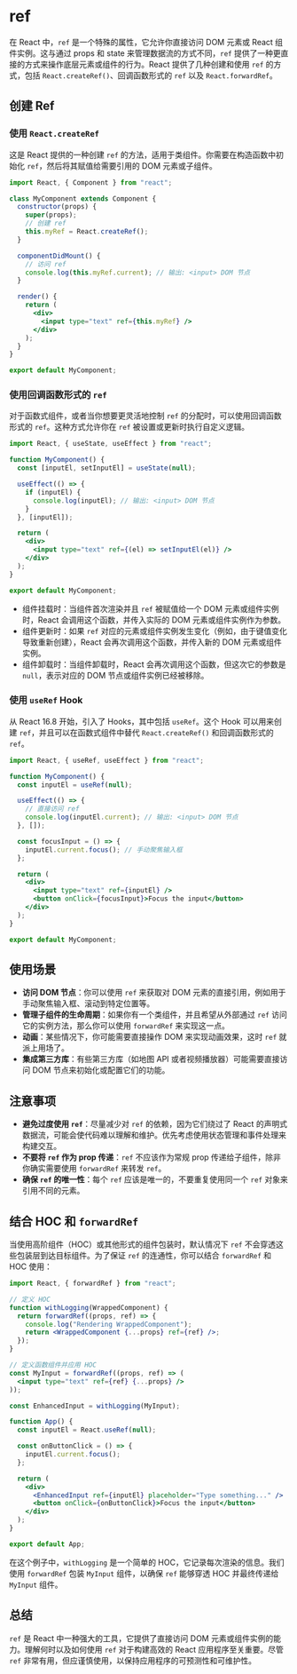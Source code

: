 # ref

在 React 中，`ref` 是一个特殊的属性，它允许你直接访问 DOM 元素或 React 组件实例。这与通过 props 和 state 来管理数据流的方式不同，`ref` 提供了一种更直接的方式来操作底层元素或组件的行为。React 提供了几种创建和使用 `ref` 的方式，包括 `React.createRef()`、回调函数形式的 `ref` 以及 `React.forwardRef`。

## 创建 Ref

### 使用 `React.createRef`

这是 React 提供的一种创建 `ref` 的方法，适用于类组件。你需要在构造函数中初始化 `ref`，然后将其赋值给需要引用的 DOM 元素或子组件。

```jsx
import React, { Component } from "react";

class MyComponent extends Component {
  constructor(props) {
    super(props);
    // 创建 ref
    this.myRef = React.createRef();
  }

  componentDidMount() {
    // 访问 ref
    console.log(this.myRef.current); // 输出: <input> DOM 节点
  }

  render() {
    return (
      <div>
        <input type="text" ref={this.myRef} />
      </div>
    );
  }
}

export default MyComponent;
```

### 使用回调函数形式的 `ref`

对于函数式组件，或者当你想要更灵活地控制 `ref` 的分配时，可以使用回调函数形式的 `ref`。这种方式允许你在 `ref` 被设置或更新时执行自定义逻辑。

```jsx
import React, { useState, useEffect } from "react";

function MyComponent() {
  const [inputEl, setInputEl] = useState(null);

  useEffect(() => {
    if (inputEl) {
      console.log(inputEl); // 输出: <input> DOM 节点
    }
  }, [inputEl]);

  return (
    <div>
      <input type="text" ref={(el) => setInputEl(el)} />
    </div>
  );
}

export default MyComponent;
```

- <errb>组件挂载时</errb>：当组件首次渲染并且 `ref` 被赋值给一个 DOM 元素或组件实例时，React 会调用这个函数，并传入实际的 DOM 元素或组件实例作为参数。
- <errb>组件更新时</errb>：如果 `ref` 对应的元素或组件实例发生变化（例如，由于键值变化导致重新创建），React 会再次调用这个函数，并传入新的 DOM 元素或组件实例。
- <errb>组件卸载时</errb>：当组件卸载时，React 会再次调用这个函数，但这次它的参数是 `null`，表示对应的 DOM 节点或组件实例已经被移除。

### 使用 `useRef` Hook

从 React 16.8 开始，引入了 Hooks，其中包括 `useRef`。这个 Hook 可以用来创建 `ref`，并且可以在函数式组件中替代 `React.createRef()` 和回调函数形式的 `ref`。

```jsx
import React, { useRef, useEffect } from "react";

function MyComponent() {
  const inputEl = useRef(null);

  useEffect(() => {
    // 直接访问 ref
    console.log(inputEl.current); // 输出: <input> DOM 节点
  }, []);

  const focusInput = () => {
    inputEl.current.focus(); // 手动聚焦输入框
  };

  return (
    <div>
      <input type="text" ref={inputEl} />
      <button onClick={focusInput}>Focus the input</button>
    </div>
  );
}

export default MyComponent;
```

## 使用场景

- **访问 DOM 节点**：你可以使用 `ref` 来获取对 DOM 元素的直接引用，例如用于手动聚焦输入框、滚动到特定位置等。
- **管理子组件的生命周期**：如果你有一个类组件，并且希望从外部通过 `ref` 访问它的实例方法，那么你可以使用 `forwardRef` 来实现这一点。
- **动画**：某些情况下，你可能需要直接操作 DOM 来实现动画效果，这时 `ref` 就派上用场了。
- **集成第三方库**：有些第三方库（如地图 API 或者视频播放器）可能需要直接访问 DOM 节点来初始化或配置它们的功能。

## 注意事项

- **避免过度使用 `ref`**：尽量减少对 `ref` 的依赖，因为它们绕过了 React 的声明式数据流，可能会使代码难以理解和维护。优先考虑使用状态管理和事件处理来构建交互。
- **不要将 `ref` 作为 prop 传递**：`ref` 不应该作为常规 prop 传递给子组件，除非你确实需要使用 `forwardRef` 来转发 `ref`。
- **确保 `ref` 的唯一性**：每个 `ref` 应该是唯一的，不要重复使用同一个 `ref` 对象来引用不同的元素。

## 结合 HOC 和 `forwardRef`

当使用高阶组件（HOC）或其他形式的组件包装时，默认情况下 `ref` 不会穿透这些包装层到达目标组件。为了保证 `ref` 的连通性，你可以结合 `forwardRef` 和 HOC 使用：

```jsx
import React, { forwardRef } from "react";

// 定义 HOC
function withLogging(WrappedComponent) {
  return forwardRef((props, ref) => {
    console.log("Rendering WrappedComponent");
    return <WrappedComponent {...props} ref={ref} />;
  });
}

// 定义函数组件并应用 HOC
const MyInput = forwardRef((props, ref) => (
  <input type="text" ref={ref} {...props} />
));

const EnhancedInput = withLogging(MyInput);

function App() {
  const inputEl = React.useRef(null);

  const onButtonClick = () => {
    inputEl.current.focus();
  };

  return (
    <div>
      <EnhancedInput ref={inputEl} placeholder="Type something..." />
      <button onClick={onButtonClick}>Focus the input</button>
    </div>
  );
}

export default App;
```

在这个例子中，`withLogging` 是一个简单的 HOC，它记录每次渲染的信息。我们使用 `forwardRef` 包装 `MyInput` 组件，以确保 `ref` 能够穿透 HOC 并最终传递给 `MyInput` 组件。

## 总结

`ref` 是 React 中一种强大的工具，它提供了直接访问 DOM 元素或组件实例的能力。理解何时以及如何使用 `ref` 对于构建高效的 React 应用程序至关重要。尽管 `ref` 非常有用，但应谨慎使用，以保持应用程序的可预测性和可维护性。

